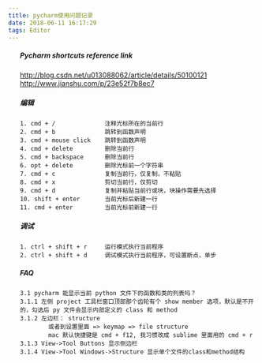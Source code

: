 ```yaml
---
title: pycharm使用问题记录
date: 2018-06-11 16:17:29
tags: Editor
---
```


<!-- more -->

<ol>

##### Pycharm shortcuts reference link
http://blog.csdn.net/u013088062/article/details/50100121
http://www.jianshu.com/p/23e52f7b8ec7


##### 编辑
```
1. cmd + /				注释光标所在的当前行
2. cmd + b				跳转到函数声明
3. cmd + mouse click	跳转到函数声明
4. cmd + delete			删除当前行
5. cmd + backspace		删除当前行
6. opt + delete			删除光标前一个字符串
7. cmd + c				复制当前行，仅复制，不粘贴
8. cmd + x				剪切当前行，仅剪切
9. cmd + d				复制并粘贴当前行或块，块操作需要先选择
10. shift + enter		当前光标后新建一行
11. cmd + enter			当前光标前新建一行
```

##### 调试
```
1. ctrl + shift + r		运行模式执行当前程序
2. ctrl + shift + d		调试模式执行当前程序，可设置断点，单步
```

##### FAQ
```
3.1 pycharm 能显示当前 python 文件下的函数和类的列表吗？
3.1.1 左侧 project 工具栏窗口顶部那个齿轮有个 show member 选项，默认是不开的，勾选后 py 文件会显示内部定义的 class 和 method
3.1.2 左边栏： structure
        或者到设置里面 => keymap => file structure
        mac 默认快捷键是 cmd + f12, 我习惯改成 sublime 里面用的 cmd + r
3.1.3 View->Tool Buttons 显示侧边栏
3.1.4 View->Tool Windows->Structure 显示单个文件的class和method结构
```

